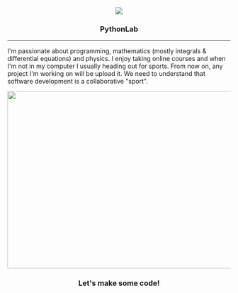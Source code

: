 
<center><img src='https://etopian.com/wp-content/uploads/icon_python.png'>
<h3>PythonLab</h3></center>
<hr>
<p>I'm passionate about programming, mathematics (mostly integrals & differential equations) and physics. 
I enjoy taking online courses and when I'm not in my computer I usually heading out for sports. From now on, any project I'm
working on will be upload it. We need to understand that software development is a collaborative "sport".</p>
<img src='http://www.thegreatcourses.com/media/catalog/product/cache/1/image/800x600/0f396e8a55728e79b48334e699243c07/1/4/1452---base_image_4.1424267738.jpg' style='margin-left:auto;margin-right:auto;width:600px;height:400px;'/>
<center><h3>Let's make some code!</h3></center>



